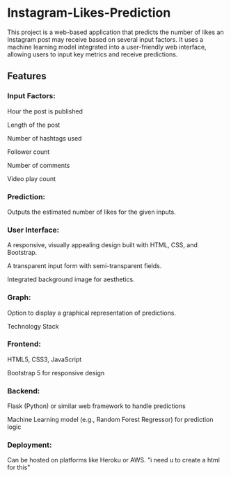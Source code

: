 # Instagram-Likes-Prediction

<p>This project is a web-based application that predicts the number of likes an Instagram post may receive based on several input factors. It uses a machine learning model integrated into a user-friendly web interface, allowing users to input key metrics and receive predictions.</p>

<h2>Features</h2>
<h3>Input Factors:</h3>
<p>Hour the post is published</p>
<p>Length of the post</p>
<p>Number of hashtags used</p>
<p>Follower count</p>
<p>Number of comments</p>
<p>Video play count</p>
<h3>Prediction:</h3>
<p>Outputs the estimated number of likes for the given inputs.</p>
<h3>User Interface:</h3>
<p>A responsive, visually appealing design built with HTML, CSS, and Bootstrap.</p>
<p>A transparent input form with semi-transparent fields.</p>
<p>Integrated background image for aesthetics.</p>
<h3>Graph:</h3>
<p>Option to display a graphical representation of predictions.</p>
<p>Technology Stack</p>
<h3>Frontend:</h3>
<p>HTML5, CSS3, JavaScript</p>
<p>Bootstrap 5 for responsive design</p>
<h3>Backend:</h3>
<p>Flask (Python) or similar web framework to handle predictions</p>
<p>Machine Learning model (e.g., Random Forest Regressor) for prediction logic</p>
<h3>Deployment:</h3>
<p>Can be hosted on platforms like Heroku or AWS. "i need u to create a html for this"
</p>
